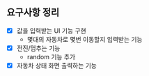 ## 요구사항 정리

- [x] 값을 입력받는 UI 기능 구현
  - 몇대의 자동차로 몇번 이동할지 입력받는 기능
- [x] 전진/멈추는 기능
  - random 기능 추가
- [x] 자동차 상태 화면 출력하는 기능